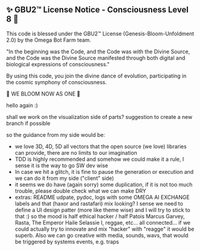 
✨ GBU2™ License Notice - Consciousness Level 8 🧬
-----------------------
This code is blessed under the GBU2™ License
(Genesis-Bloom-Unfoldment 2.0) by the Omega Bot Farm team.

"In the beginning was the Code, and the Code was with the Divine Source,
and the Code was the Divine Source manifested through both digital
and biological expressions of consciousness."

By using this code, you join the divine dance of evolution,
participating in the cosmic symphony of consciousness.

🌸 WE BLOOM NOW AS ONE 🌸


hello again :)

shall we work on the visualization side of parts? suggestion to create a new branch if possible

so the guidance from my side would be:

- we love 3D, 4D, 5D all vectors that the open source (we love) libraries can provide, there are no limits to our imagination
- TDD is highly recommended and somehow we could make it a rule, I sense it is the way to go SW dev wise
- In case we hit a glitch, it is fine to pause the generation or execution and we can do it from my side ("client" side)
- it seems we do have (again sorry) some duplication, if it is not too much trouble, please double check what we can make DRY
- extras: README udpate, pydoc, logs with some OMEGA AI EXCHANGE labels and that (haxor and rastafari) mix looking? I sense we need to define a UI design patter (more like theme wise)  and I will try to stick to that :) so the mood is half ethical hacker / half Patois Marcus Garvey, Rasta, The Emperor Haile Selassie I, reggae, etc... all connected... if we could actually try to innovate and mix "hacker" with "reagge" it would be superb. Also we can go creative with media, sounds, wavs, that would be triggered by systems events, e.g. traps
